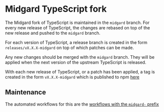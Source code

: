 # Midgard TypeScript fork

The Midgard fork of TypeScript is maintained in the `midgard` branch.
For every new release of TypeScript, the changes are rebased on top of the
new release and pushed to the `midgard` branch.

For each version of TypeScript, a release branch is created in the form `releases/vX.X.X-midgard`
on top of which patches can be made.

Any new changes should be merged with the `midgard` branch.
They will be applied when the next version of the upstream TypeScript is released.

With each new release of TypeScript, or a patch has been applied,
a tag is created in the form `vX.X.X-midgard` which is published
to npm [here](https://www.npmjs.com/package/@msfast/typescript-platform-resolution)

## Maintenance

The automated workflows for this are the [workflows with the `midgard-` prefix](.github/workflows)
